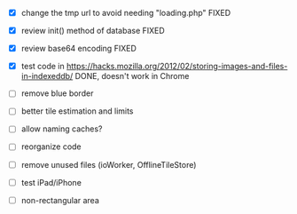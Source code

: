- [x] change the tmp url to avoid needing "loading.php"		FIXED
- [x] review init() method of database						FIXED
- [x] review base64	encoding								FIXED
- [x] test code in https://hacks.mozilla.org/2012/02/storing-images-and-files-in-indexeddb/		DONE, doesn't work in Chrome

- [ ] remove blue border
- [ ] better tile estimation and limits
- [ ] allow naming caches?
- [ ] reorganize code
- [ ] remove unused files (ioWorker, OfflineTileStore)
- [ ] test iPad/iPhone

- [ ] non-rectangular area
